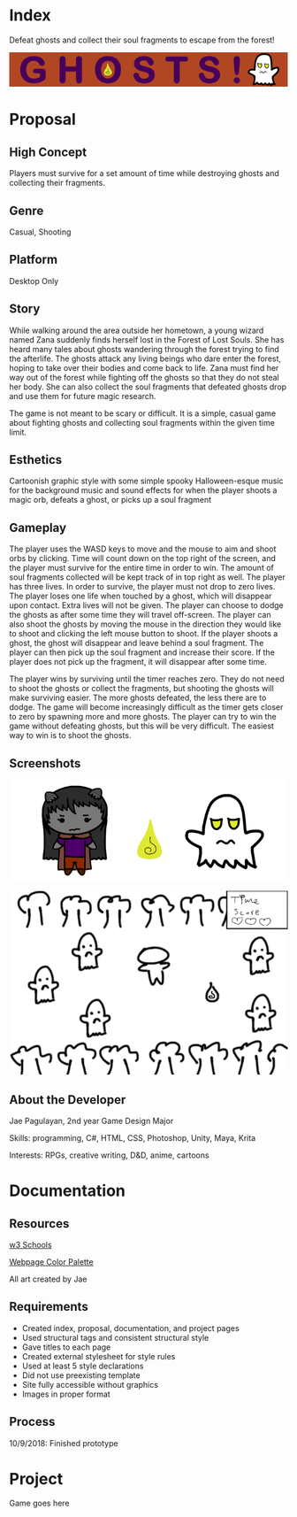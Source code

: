 # Index
Defeat ghosts and collect their soul fragments to escape from the forest!

![Game Banner](https://github.com/jup6039/IGME-230/blob/master/banner.png)

# Proposal
## High Concept
Players must survive for a set amount of time while destroying ghosts and collecting their fragments.
## Genre
Casual, Shooting
## Platform
Desktop Only
## Story
While walking around the area outside her hometown, a young wizard named Zana suddenly finds herself lost in the Forest of Lost Souls. She has heard many tales about ghosts wandering through the forest trying to find the afterlife. The ghosts attack any living beings who dare enter the forest, hoping to take over their bodies and come back to life. Zana must find her way out of the forest while fighting off the ghosts so that they do not steal her body. She can also collect the soul fragments that defeated ghosts drop and use them for future magic research.

The game is not meant to be scary or difficult. It is a simple, casual game about fighting ghosts and collecting soul fragments within the given time limit.
## Esthetics
Cartoonish graphic style with some simple spooky Halloween-esque music for the background music and sound effects for when the player shoots a magic orb, defeats a ghost, or picks up a soul fragment
## Gameplay
The player uses the WASD keys to move and the mouse to aim and shoot orbs by clicking. Time will count down on the top right of the screen, and the player must survive for the entire time in order to win. The amount of soul fragments collected will be kept track of in top right as well. The player has three lives. In order to survive, the player must not drop to zero lives. The player loses one life when touched by a ghost, which will disappear upon contact. Extra lives will not be given. The player can choose to dodge the ghosts as after some time they will travel off-screen. The player can also shoot the ghosts by moving the mouse in the direction they would like to shoot and clicking the left mouse button to shoot. If the player shoots a ghost, the ghost will disappear and leave behind a soul fragment. The player can then pick up the soul fragment and increase their score. If the player does not pick up the fragment, it will disappear after some time.

The player wins by surviving until the timer reaches zero. They do not need to shoot the ghosts or collect the fragments, but shooting the ghosts will make surviving easier. The more ghosts defeated, the less there are to dodge. The game will become increasingly difficult as the timer gets closer to zero by spawning more and more ghosts. The player can try to win the game without defeating ghosts, but this will be very difficult. The easiest way to win is to shoot the ghosts.
## Screenshots
![Characters](https://github.com/jup6039/IGME-230/blob/master/characters.png)

![Game Mock-Up](https://github.com/jup6039/IGME-230/blob/master/mockup.png)

## About the Developer
Jae Pagulayan, 2nd year Game Design Major

Skills: programming, C#, HTML, CSS, Photoshop, Unity, Maya, Krita

Interests: RPGs, creative writing, D&D, anime, cartoons

# Documentation
## Resources
[w3 Schools](https://www.w3schools.com/)

[Webpage Color Palette](https://www.colourlovers.com/palette/54697/Trick_or_Treat)

All art created by Jae
## Requirements
* Created index, proposal, documentation, and project pages
* Used structural tags and consistent structural style
* Gave titles to each page
* Created external stylesheet for style rules
* Used at least 5 style declarations
* Did not use preexisting template
* Site fully accessible without graphics
* Images in proper format
## Process
10/9/2018: Finished prototype

# Project
Game goes here
